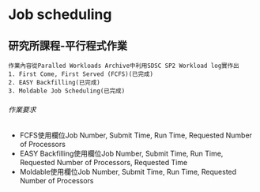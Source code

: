 # Job scheduling

## 研究所課程-平行程式作業
```
作業內容從Paralled Workloads Archive中利用SDSC SP2 Workload log實作出
1. First Come, First Served (FCFS)(已完成)
2. EASY Backfilling(已完成)
3. Moldable Job Scheduling(已完成)
```

###### 作業要求
* FCFS使用欄位Job Number, Submit Time, Run Time, Requested Number of Processors
* EASY Backfilling使用欄位Job Number, Submit Time, Run Time, Requested Number of Processors, Requested Time
* Moldable使用欄位Job Number, Submit Time, Run Time, Requested Number of Processors
